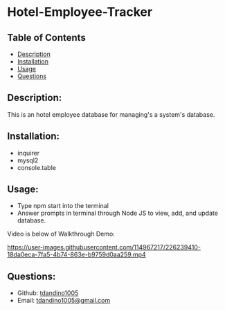# Hotel-Employee-Tracker


## Table of Contents

- [Description](#description)
- [Installation](#installation)
- [Usage](#usage)
- [Questions](#questions)


## Description:

This is an hotel employee database for managing's a system's database.


## Installation:

- inquirer 
- mysql2 
- console.table 



## Usage:


- Type npm start into the terminal
- Answer prompts in terminal through Node JS to view, add, and update database.


Video is below of Walkthrough Demo:



https://user-images.githubusercontent.com/114967217/226239410-18da0eca-7fa5-4b74-863e-b9759d0aa259.mp4




## Questions:

- Github: [tdandino1005](https://github.com/tdandino1005)
- Email: tdandino1005@gmail.com
